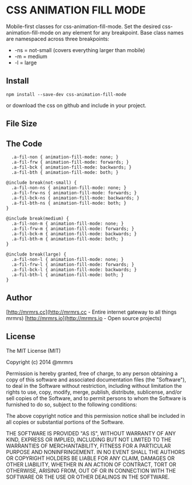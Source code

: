 # CSS ANIMATION FILL MODE

  Mobile-first classes for css-animation-fill-mode.
  Set the desired css-animation-fill-mode on any element for any breakpoint.
  Base class names are namespaced across three breakpoints:

*  -ns = not-small (covers everything larger than mobile)
*  -m  = medium
*  -l  = large

## Install
```
npm install --save-dev css-animation-fill-mode
```
or download the css on github and include in your project.

## File Size


## The Code
```
  .a-fil-non { animation-fill-mode: none; }
  .a-fil-frw { animation-fill-mode: forwards; }
  .a-fil-bck { animation-fill-mode: backwards; }
  .a-fil-bth { animation-fill-mode: both; }

@include break(not-small) {
  .a-fil-non-ns { animation-fill-mode: none; }
  .a-fil-frw-ns { animation-fill-mode: forwards; }
  .a-fil-bck-ns { animation-fill-mode: backwards; }
  .a-fil-bth-ns { animation-fill-mode: both; }
}

@include break(medium) {
  .a-fil-non-m { animation-fill-mode: none; }
  .a-fil-frw-m { animation-fill-mode: forwards; }
  .a-fil-bck-m { animation-fill-mode: backwards; }
  .a-fil-bth-m { animation-fill-mode: both; }
}

@include break(large) {
  .a-fil-non-l { animation-fill-mode: none; }
  .a-fil-frw-l { animation-fill-mode: forwards; }
  .a-fil-bck-l { animation-fill-mode: backwards; }
  .a-fil-bth-l { animation-fill-mode: both; }
}

```

## Author

[http://mrmrs.cc](http://mrmrs.cc - Entire internet gateway to all things mrmrs)
[http://mrmrs.io](http://mrmrs.io - Open source projects)

## License

The MIT License (MIT)

Copyright (c) 2014 @mrmrs

Permission is hereby granted, free of charge, to any person obtaining a copy
of this software and associated documentation files (the "Software"), to deal
in the Software without restriction, including without limitation the rights
to use, copy, modify, merge, publish, distribute, sublicense, and/or sell
copies of the Software, and to permit persons to whom the Software is
furnished to do so, subject to the following conditions:

The above copyright notice and this permission notice shall be included in
all copies or substantial portions of the Software.

THE SOFTWARE IS PROVIDED "AS IS", WITHOUT WARRANTY OF ANY KIND, EXPRESS OR
IMPLIED, INCLUDING BUT NOT LIMITED TO THE WARRANTIES OF MERCHANTABILITY,
FITNESS FOR A PARTICULAR PURPOSE AND NONINFRINGEMENT. IN NO EVENT SHALL THE
AUTHORS OR COPYRIGHT HOLDERS BE LIABLE FOR ANY CLAIM, DAMAGES OR OTHER
LIABILITY, WHETHER IN AN ACTION OF CONTRACT, TORT OR OTHERWISE, ARISING FROM,
OUT OF OR IN CONNECTION WITH THE SOFTWARE OR THE USE OR OTHER DEALINGS IN
THE SOFTWARE.

